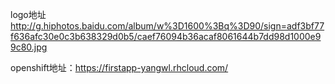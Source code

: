 logo地址
http://g.hiphotos.baidu.com/album/w%3D1600%3Bq%3D90/sign=adf3bf77f636afc30e0c3b638329d0b5/caef76094b36acaf8061644b7dd98d1000e99c80.jpg


openshift地址：https://firstapp-yangwl.rhcloud.com/